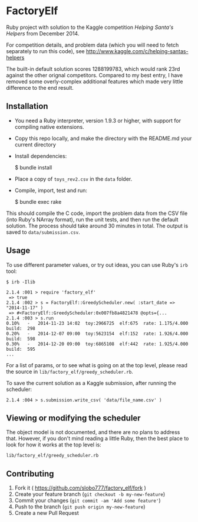 # FactoryElf

Ruby project with solution to the Kaggle competition *Helping Santa's Helpers* from December 2014.

For competition details, and problem data (which you will need to fetch separately to run this code),
see http://www.kaggle.com/c/helping-santas-helpers

The built-in default solution scores 1288199783, which would rank 23rd against
the other orignal competitors. Compared to my best entry, I have removed some overly-complex
additional features which made very little difference to the end result.

## Installation

 * You need a Ruby interpreter, version 1.9.3 or higher, with support for compiling native extensions.

 * Copy this repo locally, and make the directory with the README.md your current directory

 * Install dependencies:

    $ bundle install

 * Place a copy of ```toys_rev2.csv``` in the ```data``` folder.

 * Compile, import, test and run:

    $ bundle exec rake

This should compile the C code, import the problem data from the CSV file (into Ruby's NArray
format), run the unit tests, and then run the default solution. The process should take
around 30 minutes in total. The output is saved to ```data/submission.csv```.

## Usage

To use different parameter values, or try out ideas, you can use Ruby's ```irb``` tool:

    $ irb -Ilib

    2.1.4 :001 > require 'factory_elf'
     => true
    2.1.4 :002 > s = FactoryElf::GreedyScheduler.new( :start_date => "2014-11-17" )
     => #<FactoryElf::GreedyScheduler:0x007fb8a4821478 @opts={...
    2.1.4 :003 > s.run
    0.10%   -   2014-11-23 14:02  toy:2966725  elf:675  rate: 1.175/4.000  build:  298
    0.20%   -   2014-12-07 09:00  toy:5623154  elf:152  rate: 1.926/4.000  build:  598
    0.30%   -   2014-12-20 09:00  toy:6865108  elf:442  rate: 1.925/4.000  build:  595
    ...

For a list of params, or to see what is going on at the top level, please read the source in
```lib/factory_elf/greedy_scheduler.rb```.

To save the current solution as a Kaggle submission, after running the scheduler:

    2.1.4 :004 > s.submission.write_csv( 'data/file_name.csv' )

## Viewing or modifying the scheduler

The object model is not documented, and there are no plans to address that. However, if you
don't mind reading a little Ruby, then the best place to look for how it works at the top level is:

    lib/factory_elf/greedy_scheduler.rb

## Contributing

1. Fork it ( https://github.com/slobo777/factory_elf/fork )
2. Create your feature branch (`git checkout -b my-new-feature`)
3. Commit your changes (`git commit -am 'Add some feature'`)
4. Push to the branch (`git push origin my-new-feature`)
5. Create a new Pull Request
